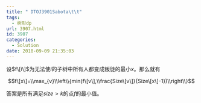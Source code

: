 ```yaml
---
title: " DTOJ3901Sabota\t\t"
tags:
  - 树形dp
url: 3907.html
id: 3907
categories:
  - Solution
date: 2018-09-09 21:35:03
---
```


设$f\[i\]$为无法使$i$的子树中所有人都变成叛徒的最小$x$。那么就有

$$f\[x\]=\\max_{v}\\left\\{min(f\[v\],\\frac{Size\[v\]}{Size\[x\]-1})\\right\\}$$

答案是所有满足$size>k$的点$f$的最小值。